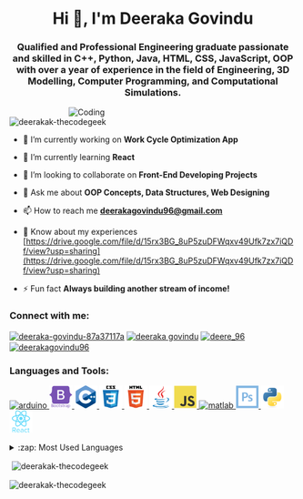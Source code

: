 <h1 align="center">Hi 👋, I'm Deeraka Govindu</h1>
<h3 align="center">Qualified and Professional Engineering graduate passionate and skilled in C++, Python, Java, HTML, CSS, JavaScript, OOP with over a year of experience in the field of Engineering, 3D Modelling, Computer Programming, and Computational Simulations.</h3>
<img align="right" alt="Coding" width="400" src="https://cdn.dribbble.com/users/1162077/screenshots/3848914/programmer.gif"

<p align="left"> <img src="https://komarev.com/ghpvc/?username=deerakak-thecodegeek&label=Profile%20views&color=0e75b6&style=flat" alt="deerakak-thecodegeek" /> </p>

- 🔭 I’m currently working on **Work Cycle Optimization App**

- 🌱 I’m currently learning **React**

- 👯 I’m looking to collaborate on **Front-End Developing Projects**

- 💬 Ask me about **OOP Concepts, Data Structures, Web Designing**

- 📫 How to reach me **deerakagovindu96@gmail.com**

- 📄 Know about my experiences [https://drive.google.com/file/d/15rx3BG_8uP5zuDFWqxv49Ufk7zx7iQDf/view?usp=sharing](https://drive.google.com/file/d/15rx3BG_8uP5zuDFWqxv49Ufk7zx7iQDf/view?usp=sharing)

- ⚡ Fun fact **Always building another stream of income!**

<h3 align="left">Connect with me:</h3>
<p align="left">
<a href="https://linkedin.com/in/deeraka-govindu-87a37117a" target="blank"><img align="center" src="https://raw.githubusercontent.com/rahuldkjain/github-profile-readme-generator/master/src/images/icons/Social/linked-in-alt.svg" alt="deeraka-govindu-87a37117a" height="30" width="40" /></a>
<a href="https://fb.com/deeraka govindu" target="blank"><img align="center" src="https://raw.githubusercontent.com/rahuldkjain/github-profile-readme-generator/master/src/images/icons/Social/facebook.svg" alt="deeraka govindu" height="30" width="40" /></a>
<a href="https://instagram.com/deere_96" target="blank"><img align="center" src="https://raw.githubusercontent.com/rahuldkjain/github-profile-readme-generator/master/src/images/icons/Social/instagram.svg" alt="deere_96" height="30" width="40" /></a>
<a href="https://www.hackerrank.com/deerakagovindu96" target="blank"><img align="center" src="https://raw.githubusercontent.com/rahuldkjain/github-profile-readme-generator/master/src/images/icons/Social/hackerrank.svg" alt="deerakagovindu96" height="30" width="40" /></a>
</p>

<h3 align="left">Languages and Tools:</h3>
<p align="left"> <a href="https://www.arduino.cc/" target="_blank" rel="noreferrer"> <img src="https://cdn.worldvectorlogo.com/logos/arduino-1.svg" alt="arduino" width="40" height="40"/> </a> <a href="https://getbootstrap.com" target="_blank" rel="noreferrer"> <img src="https://raw.githubusercontent.com/devicons/devicon/master/icons/bootstrap/bootstrap-plain-wordmark.svg" alt="bootstrap" width="40" height="40"/> </a> <a href="https://www.w3schools.com/cpp/" target="_blank" rel="noreferrer"> <img src="https://raw.githubusercontent.com/devicons/devicon/master/icons/cplusplus/cplusplus-original.svg" alt="cplusplus" width="40" height="40"/> </a> <a href="https://www.w3schools.com/css/" target="_blank" rel="noreferrer"> <img src="https://raw.githubusercontent.com/devicons/devicon/master/icons/css3/css3-original-wordmark.svg" alt="css3" width="40" height="40"/> </a> <a href="https://www.w3.org/html/" target="_blank" rel="noreferrer"> <img src="https://raw.githubusercontent.com/devicons/devicon/master/icons/html5/html5-original-wordmark.svg" alt="html5" width="40" height="40"/> </a> <a href="https://www.java.com" target="_blank" rel="noreferrer"> <img src="https://raw.githubusercontent.com/devicons/devicon/master/icons/java/java-original.svg" alt="java" width="40" height="40"/> </a> <a href="https://developer.mozilla.org/en-US/docs/Web/JavaScript" target="_blank" rel="noreferrer"> <img src="https://raw.githubusercontent.com/devicons/devicon/master/icons/javascript/javascript-original.svg" alt="javascript" width="40" height="40"/> </a> <a href="https://www.mathworks.com/" target="_blank" rel="noreferrer"> <img src="https://upload.wikimedia.org/wikipedia/commons/2/21/Matlab_Logo.png" alt="matlab" width="40" height="40"/> </a> <a href="https://www.photoshop.com/en" target="_blank" rel="noreferrer"> <img src="https://raw.githubusercontent.com/devicons/devicon/master/icons/photoshop/photoshop-line.svg" alt="photoshop" width="40" height="40"/> </a> <a href="https://www.python.org" target="_blank" rel="noreferrer"> <img src="https://raw.githubusercontent.com/devicons/devicon/master/icons/python/python-original.svg" alt="python" width="40" height="40"/> </a> <a href="https://reactjs.org/" target="_blank" rel="noreferrer"> <img src="https://raw.githubusercontent.com/devicons/devicon/master/icons/react/react-original-wordmark.svg" alt="react" width="40" height="40"/> </a> </p>

<details>
  <summary>:zap: Most Used Languages</summary>

<img align="left" alt="Anna's GitHub Top Languages" src="https://github-readme-stats.vercel.app/api/top-langs/?username=arsentieva" />

</details>

<p>&nbsp;<img align="center" src="https://github-readme-stats.vercel.app/api?username=deerakak-thecodegeek&show_icons=true&locale=en" alt="deerakak-thecodegeek" /></p>

<p><img align="center" src="https://github-readme-streak-stats.herokuapp.com/?user=deerakak-thecodegeek&" alt="deerakak-thecodegeek" /></p>

